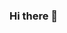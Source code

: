### Hi there 👋

<!--
[![trophy](https://github-profile-trophy.vercel.app/?username=sergiss)](https://github.com/ryo-ma/github-profile-trophy)
[![Top Langs](https://github-readme-stats.vercel.app/api/top-langs/?username=sergiss&layout=full)](https://github.com/sergiss/github-readme-stats)
**sergiss/sergiss** is a ✨ _special_ ✨ repository because its `README.md` (this file) appears on your GitHub profile.

Here are some ideas to get you started:

- 🔭 I’m currently working on ...
- 🌱 I’m currently learning ...
- 👯 I’m looking to collaborate on ...
- 🤔 I’m looking for help with ...
- 💬 Ask me about ...
- 📫 How to reach me: ...
- 😄 Pronouns: ...
- ⚡ Fun fact: ...
-->
